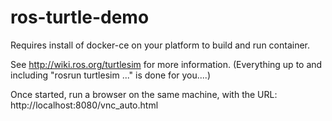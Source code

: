 # ros-turtle-demo

Requires install of docker-ce on your platform to build and run container.

See http://wiki.ros.org/turtlesim for more information.
(Everything up to and including "rosrun turtlesim ..." is done for you....)

Once started, run a browser on the same machine, with the URL:
http://localhost:8080/vnc_auto.html
